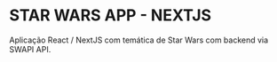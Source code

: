 # STAR WARS APP - NEXTJS

Aplicação React / NextJS com temática de Star Wars com backend via SWAPI API.
